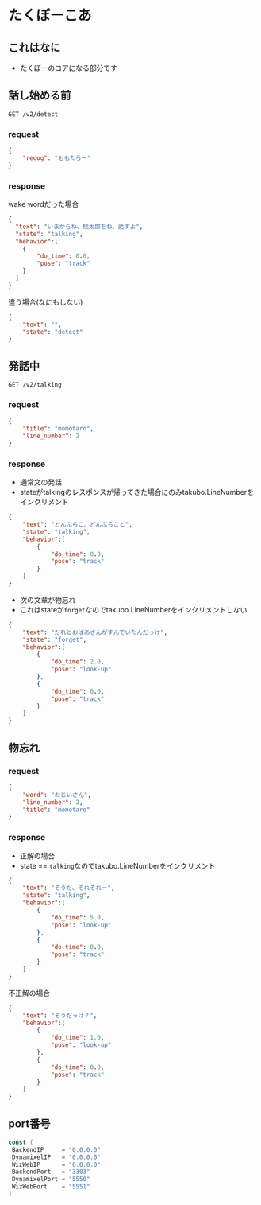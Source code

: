 # たくぼーこあ

## これはなに

- たくぼーのコアになる部分です

## 話し始める前

`GET /v2/detect`

### request

```json
{
    "recog": "ももたろー"
}
```

### response

wake wordだった場合

```json
{
  "text": "いまからね、桃太郎をね、話すよ",
  "state": "talking",
  "behavior":[
    {
        "do_time": 0.0,
        "pose": "track"
    }
  ]
}
```

違う場合(なにもしない)

```json
{
    "text": "",
    "state": "detect"
}
```

## 発話中

`GET /v2/talking`

### request

```json
{
    "title": "momotaro",
    "line_number": 2
}
```

### response

- 通常文の発話
- stateがtalkingのレスポンスが帰ってきた場合にのみtakubo.LineNumberをインクリメント

```json
{
    "text": "どんぶらこ、どんぶらこと",
    "state": "talking",
    "behavior":[
        {
            "do_time": 0.0,
            "pose": "track"
        }
    ]
}
```

- 次の文章が物忘れ
- これはstateが`forget`なのでtakubo.LineNumberをインクリメントしない

```json
{
    "text": "だれとおばあさんがすんでいたんだっけ",
    "state": "forget",
    "behavior":[
        {
            "do_time": 2.0,
            "pose": "look-up"
        },
        {
            "do_time": 0.0,
            "pose": "track"
        }
    ]
}
```

## 物忘れ

### request

```json
{
    "word": "おじいさん",
    "line_number": 2,
    "title": "momotaro"
}
```

### response

- 正解の場合
- state == `talking`なのでtakubo.LineNumberをインクリメント

```json
{
    "text": "そうだ、それそれー",
    "state": "talking",
    "behavior":[
        {
            "do_time": 5.0,
            "pose": "look-up"
        },
        {
            "do_time": 0.0,
            "pose": "track"
        }
    ]
}
```

不正解の場合

```json
{
    "text": "そうだっけ？",
    "behavior":[
        {
            "do_time": 1.0,
            "pose": "look-up"
        },
        {
            "do_time": 0.0,
            "pose": "track"
        }
    ]
}
```

## port番号

```go
const (
 BackendIP     = "0.0.0.0"
 DynamixelIP   = "0.0.0.0"
 WizWebIP      = "0.0.0.0"
 BackendPort   = "3303"
 DynamixelPort = "5550"
 WizWebPort    = "5551"
)
```
